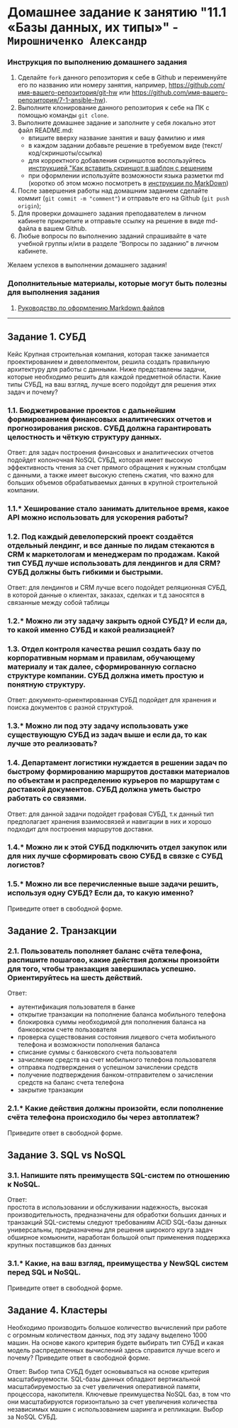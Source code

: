 # Домашнее задание к занятию "11.1 «Базы данных, их типы»" - `Мирошниченко Александр`


### Инструкция по выполнению домашнего задания

   1. Сделайте `fork` данного репозитория к себе в Github и переименуйте его по названию или номеру занятия, например, https://github.com/имя-вашего-репозитория/git-hw или  https://github.com/имя-вашего-репозитория/7-1-ansible-hw).
   2. Выполните клонирование данного репозитория к себе на ПК с помощью команды `git clone`.
   3. Выполните домашнее задание и заполните у себя локально этот файл README.md:
      - впишите вверху название занятия и вашу фамилию и имя
      - в каждом задании добавьте решение в требуемом виде (текст/код/скриншоты/ссылка)
      - для корректного добавления скриншотов воспользуйтесь [инструкцией "Как вставить скриншот в шаблон с решением](https://github.com/netology-code/sys-pattern-homework/blob/main/screen-instruction.md)
      - при оформлении используйте возможности языка разметки md (коротко об этом можно посмотреть в [инструкции  по MarkDown](https://github.com/netology-code/sys-pattern-homework/blob/main/md-instruction.md))
   4. После завершения работы над домашним заданием сделайте коммит (`git commit -m "comment"`) и отправьте его на Github (`git push origin`);
   5. Для проверки домашнего задания преподавателем в личном кабинете прикрепите и отправьте ссылку на решение в виде md-файла в вашем Github.
   6. Любые вопросы по выполнению заданий спрашивайте в чате учебной группы и/или в разделе “Вопросы по заданию” в личном кабинете.
   
Желаем успехов в выполнении домашнего задания!
   
### Дополнительные материалы, которые могут быть полезны для выполнения задания

   1. [Руководство по оформлению Markdown файлов](https://gist.github.com/Jekins/2bf2d0638163f1294637#Code)

---

## Задание 1. СУБД
Кейс
Крупная строительная компания, которая также занимается проектированием и девелопментом, решила создать правильную архитектуру для работы с данными. Ниже представлены задачи, которые необходимо решить для каждой предметной области.
Какие типы СУБД, на ваш взгляд, лучше всего подойдут для решения этих задач и почему?

### 1.1. Бюджетирование проектов с дальнейшим формированием финансовых аналитических отчетов и прогнозирования рисков. СУБД должна гарантировать целостность и чёткую структуру данных.
 Ответ:  для задач построения  финансовых и аналитических отчетов   подойдет колоночная  NoSQL  СУБД, которая имеет высокую эффективность  чтения за счет прямого обращения к нужным столбцам с данными, а также имеет высокую степень сжатия, что важно для больших объемов обрабатываемых данных  в крупной строительной  компании. 

### 1.1.* Хеширование стало занимать длительное время, какое API можно использовать для ускорения работы?

### 1.2. Под каждый девелоперский проект создаётся отдельный лендинг, и все данные по лидам стекаются в CRM к маркетологам и менеджерам по продажам. Какой тип СУБД лучше использовать для лендингов и для CRM? СУБД должны быть гибкими и быстрыми.
 Ответ:   для лендингов и CRM лучше всего подойдет  реляционная СУБД,  в которой данные о клиентах, заказах, сделках и т.д  заносятся  в связанные между собой таблицы 

### 1.2.* Можно ли эту задачу закрыть одной СУБД? И если да, то какой именно СУБД и какой реализацией?
### 1.3. Отдел контроля качества решил создать базу по корпоративным нормам и правилам, обучающему материалу и так далее, сформированную согласно структуре компании. СУБД должна иметь простую и понятную структуру.
 Ответ:  документо-ориентированная СУБД   подойдет  для хранения  и поиска документов  с разной структурой.    

### 1.3.* Можно ли под эту задачу использовать уже существующую СУБД из задач выше и если да, то как лучше это реализовать?

### 1.4. Департамент логистики нуждается в решении задач по быстрому формированию маршрутов доставки материалов по объектам и распределению курьеров по маршрутам с доставкой документов. СУБД должна уметь быстро работать со связями.
  Ответ: для данной задачи подойдет  графовая  СУБД, т.к  данный тип предполагает хранения взаимосвязей и навигации в них и хорошо подходит для построения маршрутов доставки.

### 1.4.* Можно ли к этой СУБД подключить отдел закупок или для них лучше сформировать свою СУБД в связке с СУБД логистов?
### 1.5.* Можно ли все перечисленные выше задачи решить, используя одну СУБД? Если да, то какую именно?
Приведите ответ в свободной форме.

## Задание 2. Транзакции

### 2.1. Пользователь пополняет баланс счёта телефона, распишите пошагово, какие действия должны произойти для того, чтобы транзакция завершилась успешно. Ориентируйтесь на шесть действий.
  Ответ:  
 - аутентификация пользователя в банке
 - открытие транзакции на  пополнение  баланса мобильного телефона   
 - блокировка  суммы необходимой для  пополнения  баланса на банковском  счете пользователя
 - проверка  существования состояния  лицевого счета мобильного телефона  и возможности пополнения   баланса
 - списание  суммы с  банковского счета пользователя
 - зачисление средств на счет мобильного телефона пользователя
 - отправка подтверждения о  успешном  зачислении   средств 
 - получение подтверждения банком-отправителем о зачислении средств на баланс счета телефона
 - закрытие транзакции 

### 2.1.* Какие действия должны произойти, если пополнение счёта телефона происходило бы через автоплатеж?
Приведите ответ в свободной форме.

## Задание 3. SQL vs NoSQL
### 3.1. Напишите пять преимуществ SQL-систем по отношению к NoSQL.
 Ответ:  
простота  в использовании и обслуживании
надежность, высокая производительность, предназначены  для обработки больших данных и транзакций 
SQL-системы  следуют требованиям  ACID
SQL-базы данных  универсальны, предназначены для решения широкого круга задач
обширное комьюнити, наработан большой опыт применения
поддержка крупных поставщиков баз данных 

### 3.1.* Какие, на ваш взгляд, преимущества у NewSQL систем перед SQL и NoSQL.
Приведите ответ в свободной форме.

## Задание 4. Кластеры
Необходимо производить большое количество вычислений при работе с огромным количеством данных, под эту задачу выделено 1000 машин.
На основе какого критерия будете выбирать тип СУБД и какая модель распределенных вычислений здесь справится лучше всего и почему?
Приведите ответ в свободной форме.
   
   Ответ:   Выбор типа СУБД будет основываться на основе критерия масштабируемости.  SQL-базы данных обладают  вертикальной масштабируемостью за счет увеличения оперативной памяти, процессора, накопителя.  Ключевые преимущества NoSQL баз,  в том что они масштабируются горизонтально за счет  увеличения количества независимых машин с использованием шаринга и репликации. Выбор за NoSQL СУБД.


